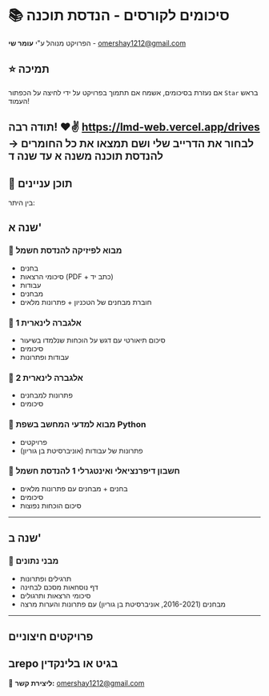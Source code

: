 # 📚 סיכומים לקורסים - הנדסת תוכנה

הפרויקט מנוהל ע"י **עומר שי** - [omershay1212@gmail.com](mailto:omershay1212@gmail.com)

## ⭐ תמיכה
אם נעזרת בסיכומים, אשמח אם תתמוך בפרויקט על ידי לחיצה על הכפתור `Star` בראש העמוד! 

תודה רבה! ❤️✌️
https://lmd-web.vercel.app/drives -> לבחור את הדרייב שלי ושם תמצאו את כל החומרים להנדסת תוכנה משנה א עד שנה ד 
---

## 📖 תוכן עניינים
בין היתר:
## שנה א'

### 📌 מבוא לפיזיקה להנדסת חשמל
- בחנים
- סיכומי הרצאות (PDF + כתב יד)
- עבודות
- מבחנים
- חוברת מבחנים של הטכניון + פתרונות מלאים

### 📌 אלגברה לינארית 1
- סיכום תיאורטי עם דגש על הוכחות שנלמדו בשיעור
- סיכומים
- עבודות ופתרונות

### 📌 אלגברה לינארית 2
- פתרונות למבחנים
- סיכומים

### 📌 מבוא למדעי המחשב בשפת Python
- פרויקטים
- פתרונות של עבודות (אוניברסיטת בן גוריון)

### 📌 חשבון דיפרנציאלי ואינטגרלי 1 להנדסת חשמל
- בחנים + מבחנים עם פתרונות מלאים
- סיכומים
- סיכום הוכחות נפוצות

---

## שנה ב'

### 📌 מבני נתונים
- תרגילים ופתרונות
- דף נוסחאות מסכם לבחינה
- סיכומי הרצאות ותרגולים
- מבחנים (2016-2021, אוניברסיטת בן גוריון) עם פתרונות והערות מרצה

---

## פרויקטים חיצוניים
בrepo בגיט או בלינקדין 
---

📩 **ליצירת קשר:** [omershay1212@gmail.com](mailto:omershay1212@gmail.com)
